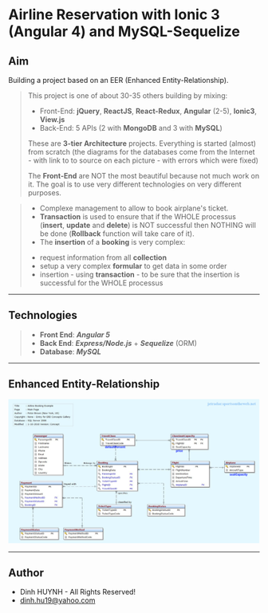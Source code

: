# Airline Reservation with Ionic 3 (Angular 4) and MySQL-Sequelize

## Aim
Building a project based on an EER (Enhanced Entity-Relationship). 

> This project is one of about 30-35 others building by mixing:
>   * Front-End: **jQuery**, **ReactJS**, **React-Redux**, **Angular** (2-5), **Ionic3**, **View.js**
>   * Back-End: 5 APIs (2 with **MongoDB** and 3 with **MySQL**)
> 
> These are **3-tier Architecture** projects. Everything is started (almost) from scratch (the diagrams for the databases come from the Internet - with link to to source on each picture - with errors which were fixed)
>
> The **Front-End** are NOT the most beautiful because not much work on it. The goal is to use very different technologies on very different purposes.


>  * Complexe management to allow to book airplane's ticket.
>  * **Transaction** is used to ensure that if the WHOLE processus (**insert**, **update** and **delete**) is NOT successful then NOTHING will be done (**Rollback** function will take care of it).
>  * The **insertion** of a **booking** is very complex:
>   - request information from all **collection**
>   - setup a very complex **formular** to get data in some order
>   - insertion - using **transaction** - to be sure that the insertion is successful for the WHOLE processus

---------------

## Technologies
> * **Front End**: ***Angular 5***
> * **Back End**: ***Express/Node.js*** + ***Sequelize*** (ORM)
> * **Database**: ***MySQL***

---------------

## Enhanced Entity-Relationship

![alt text](assets/img/airlinebooking.jpg)

---------------

## Author
* Dinh HUYNH - All Rights Reserved!
* dinh.hu19@yahoo.com